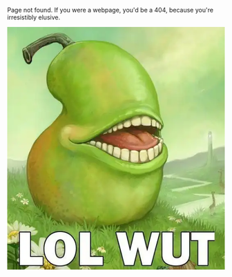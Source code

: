 <!-- pagetitle:Error 404: Irresistibly Elusive -->
<!-- layout:page.php -->
<!-- pagedate: -->
<!-- pageimage:pages/images/lolwut.webp -->
<!-- pageexcerpt:There is nothing here. -->
<!-- pagekeywords:404,page,not,found -->
<!-- pageauthor:Scary le Poo -->
<!-- pagetype:website -->

Page not found. If you were a webpage, you'd be a 404, because you're irresistibly elusive.

![lolwut](pages/images/lolwut.webp)